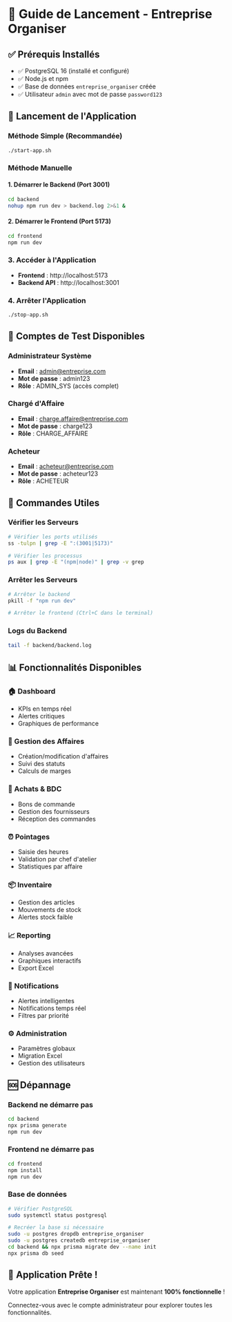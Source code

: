 # 🚀 Guide de Lancement - Entreprise Organiser

## ✅ Prérequis Installés
- ✅ PostgreSQL 16 (installé et configuré)
- ✅ Node.js et npm
- ✅ Base de données `entreprise_organiser` créée
- ✅ Utilisateur `admin` avec mot de passe `password123`

## 🎯 Lancement de l'Application

### Méthode Simple (Recommandée)
```bash
./start-app.sh
```

### Méthode Manuelle
#### 1. Démarrer le Backend (Port 3001)
```bash
cd backend
nohup npm run dev > backend.log 2>&1 &
```

#### 2. Démarrer le Frontend (Port 5173)
```bash
cd frontend
npm run dev
```

### 3. Accéder à l'Application
- **Frontend** : http://localhost:5173
- **Backend API** : http://localhost:3001

### 4. Arrêter l'Application
```bash
./stop-app.sh
```

## 👤 Comptes de Test Disponibles

### Administrateur Système
- **Email** : admin@entreprise.com
- **Mot de passe** : admin123
- **Rôle** : ADMIN_SYS (accès complet)

### Chargé d'Affaire
- **Email** : charge.affaire@entreprise.com
- **Mot de passe** : charge123
- **Rôle** : CHARGE_AFFAIRE

### Acheteur
- **Email** : acheteur@entreprise.com
- **Mot de passe** : acheteur123
- **Rôle** : ACHETEUR

## 🔧 Commandes Utiles

### Vérifier les Serveurs
```bash
# Vérifier les ports utilisés
ss -tulpn | grep -E ":(3001|5173)"

# Vérifier les processus
ps aux | grep -E "(npm|node)" | grep -v grep
```

### Arrêter les Serveurs
```bash
# Arrêter le backend
pkill -f "npm run dev"

# Arrêter le frontend (Ctrl+C dans le terminal)
```

### Logs du Backend
```bash
tail -f backend/backend.log
```

## 📊 Fonctionnalités Disponibles

### 🏠 Dashboard
- KPIs en temps réel
- Alertes critiques
- Graphiques de performance

### 💼 Gestion des Affaires
- Création/modification d'affaires
- Suivi des statuts
- Calculs de marges

### 🛒 Achats & BDC
- Bons de commande
- Gestion des fournisseurs
- Réception des commandes

### ⏰ Pointages
- Saisie des heures
- Validation par chef d'atelier
- Statistiques par affaire

### 📦 Inventaire
- Gestion des articles
- Mouvements de stock
- Alertes stock faible

### 📈 Reporting
- Analyses avancées
- Graphiques interactifs
- Export Excel

### 🔔 Notifications
- Alertes intelligentes
- Notifications temps réel
- Filtres par priorité

### ⚙️ Administration
- Paramètres globaux
- Migration Excel
- Gestion des utilisateurs

## 🆘 Dépannage

### Backend ne démarre pas
```bash
cd backend
npx prisma generate
npm run dev
```

### Frontend ne démarre pas
```bash
cd frontend
npm install
npm run dev
```

### Base de données
```bash
# Vérifier PostgreSQL
sudo systemctl status postgresql

# Recréer la base si nécessaire
sudo -u postgres dropdb entreprise_organiser
sudo -u postgres createdb entreprise_organiser
cd backend && npx prisma migrate dev --name init
npx prisma db seed
```

## 🎉 Application Prête !

Votre application **Entreprise Organiser** est maintenant **100% fonctionnelle** !

Connectez-vous avec le compte administrateur pour explorer toutes les fonctionnalités. 
